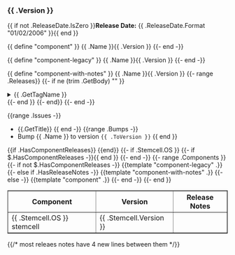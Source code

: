 ### <a id='{{ .Version }}'></a> {{ .Version }}

{{ if not .ReleaseDate.IsZero }}**Release Date:** {{ .ReleaseDate.Format "01/02/2006" }}{{ end }}

{{ define "component" }}
    <tr><td>{{ .Name }}</td><td>{{ .Version }}</td><td></td></tr>
{{- end -}}

{{ define "component-legacy" }}
    <tr><td>{{ .Name }}</td><td>{{ .Version }}</td></tr>
{{- end -}}

{{ define "component-with-notes" }}
    <tr><td>{{ .Name }}</td><td>{{ .Version }}</td>
      <td>{{- range .Releases}}
        {{- if ne (trim .GetBody) "" }}
        <details>
          <summary>{{ .GetTagName }}</summary>
          <pre style="max-width: 30em">
  {{ trim .GetBody | removeEmptyLines | indent 2 | trim}}
          </pre>
        </details>
        {{- end }}
      {{- end}}
      </td>
    </tr>
{{- end -}}

{{range .Issues -}}
  * {{.GetTitle}}
{{ end -}}
{{range .Bumps -}}
  * Bump {{ .Name }} to version `{{ .ToVersion }}`
{{ end }}
<table border="1" class="nice">
  <thead>
    <tr>
      <th>Component</th>
      <th>Version</th>{{if .HasComponentReleases}}
      <th>Release Notes</th>{{end}}
    </tr>
  </thead>
  <tbody>
  {{- if .Stemcell.OS }}
    <tr><td>{{ .Stemcell.OS }} stemcell</td><td>{{ .Stemcell.Version }}</td>{{- if $.HasComponentReleases -}}<td></td>{{ end }}</tr>
  {{- end -}}
  {{- range .Components }}
    {{- if not $.HasComponentReleases -}}
       {{template "component-legacy" .}}
    {{- else if .HasReleaseNotes -}}
      {{template "component-with-notes" .}}
    {{- else -}}
      {{template "component" .}}
    {{- end -}}
  {{- end }}
  </tbody>
</table>


{{/* most releaes notes have 4 new lines between them */}}
